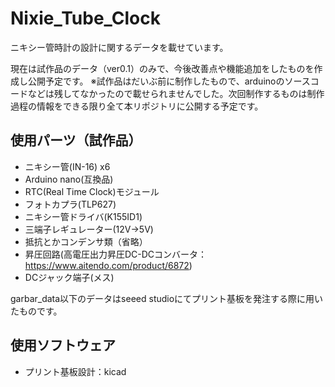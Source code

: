 # Nixie_Tube_Clock

ニキシー管時計の設計に関するデータを載せています。

現在は試作品のデータ（ver0.1）のみで、今後改善点や機能追加をしたものを作成し公開予定です。
※試作品はだいぶ前に制作したもので、arduinoのソースコードなどは残してなかったので載せられませんでした。次回制作するものは制作過程の情報をできる限り全て本リポジトリに公開する予定です。


## 使用パーツ（試作品）

* ニキシー管(IN-16) x6
* Arduino nano(互換品)
* RTC(Real Time Clock)モジュール
* フォトカプラ(TLP627)
* ニキシー管ドライバ(K155ID1)
* 三端子レギュレーター(12V→5V)
* 抵抗とかコンデンサ類（省略）
* 昇圧回路(高電圧出力昇圧DC-DCコンバータ：https://www.aitendo.com/product/6872)
* DCジャック端子(メス)


garbar_data以下のデータはseeed studioにてプリント基板を発注する際に用いたものです。

## 使用ソフトウェア
* プリント基板設計：kicad